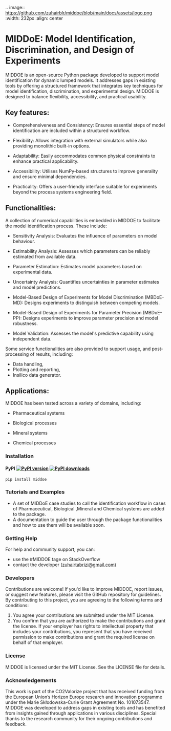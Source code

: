 .. image:: https://github.com/zuhairblr/middoe/blob/main/docs/assets/logo.png
    :width: 232px
    :align: center

# MIDDoE: Model Identification, Discrimination, and Design of Experiments

MIDDOE is an open-source Python package developed to support model identification for dynamic lumped models. 
It addresses gaps in existing tools by offering a structured framework that integrates key techniques 
for model identification, discrimination, and experimental design. MIDDOE is designed to balance flexibility, 
accessibility, and practical usability.

## Key features:

 -  Comprehensiveness and Consistency: Ensures essential steps of model identification are included within a structured workflow.

 -  Flexibility: Allows integration with external simulators while also providing monolithic built-in options.

 -  Adaptability: Easily accommodates common physical constraints to enhance practical applicability.

 -  Accessibility: Utilises NumPy-based structures to improve generality and ensure minimal dependencies.

 -  Practicality: Offers a user-friendly interface suitable for experiments beyond the process systems engineering field.


## Functionalities:

A collection of numerical capabilities is embedded in MIDDOE to facilitate the model identification process. These include:

-  Sensitivity Analysis: Evaluates the influence of parameters on model behaviour.

-  Estimability Analysis: Assesses which parameters can be reliably estimated from available data.

-  Parameter Estimation: Estimates model parameters based on experimental data.

-  Uncertainty Analysis: Quantifies uncertainties in parameter estimates and model predictions.

-  Model-Based Design of Experiments for Model Discrimination (MBDoE-MD): Designs experiments to distinguish between competing models.

-  Model-Based Design of Experiments for Parameter Precision (MBDoE-PP): Designs experiments to improve parameter precision and model robustness.

-  Model Validation: Assesses the model's predictive capability using independent data.

Some service functionalities are also provided to support usage, and post-processing of results, including: 
-  Data handling,
-  Plotting and reporting, 
-  Insilico data generator.



## Applications:

MIDDOE has been tested across a variety of domains, including:

-  Pharmaceutical systems

-  Biological processes

-  Mineral systems

-  Chemical processes

### Installation

#### PyPI [![PyPI version](https://img.shields.io/pypi/v/pyomo.svg?maxAge=3600)](https://pypi.org/project/Pyomo/) [![PyPI downloads](https://img.shields.io/pypi/dm/pyomo.svg?maxAge=21600)](https://pypistats.org/packages/pyomo)

    pip install middoe

### Tutorials and Examples

* A set of MIDDoE case studies to call the identification workflow in cases of Pharmaceutical, Biological ,Mineral and Chemical systems are added to the package.
* A documentation to guide the user through the package functionalities and how to use them will be available soon.

### Getting Help

For help and community support, you can:
* use the #MIDDOE tage on StackOverflow
* contact the developer (zuhairtabrizi@gmail.com)

### Developers

Contributions are welcome! If you'd like to improve MIDDOE, report issues, or suggest new features, please visit the GitHub repository for guidelines.
By contributing to this project, you are agreeing to the following terms and conditions:
1. You agree your contributions are submitted under the MIT License. 
2. You confirm that you are authorized to make the contributions and grant the license. If your employer has rights to intellectual property that includes your contributions, you represent that you have received permission to make contributions and grant the required license on behalf of that employer.

### License

MIDDOE is licensed under the MIT License. See the LICENSE file for details.

### Acknowledgements

This work is part of the CO2Valorize project that has received funding from the European Union’s Horizon Europe research and innovation programme under the Marie Skłodowska-Curie Grant Agreement No. 101073547.
MIDDOE was developed to address gaps in existing tools and has benefited from insights gained through applications in various disciplines. Special thanks to the research community for their ongoing contributions and feedback.

